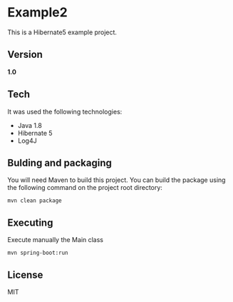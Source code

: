 # Example2

This is a Hibernate5 example project.

## Version 
**1.0**
	
## Tech

It was used the following technologies:

* Java 1.8
* Hibernate 5
* Log4J

## Bulding and packaging

You will need Maven to build this project. You can build the package using the following command on the project root directory:

    mvn clean package

## Executing

Execute manually the Main class

    mvn spring-boot:run

## License
MIT